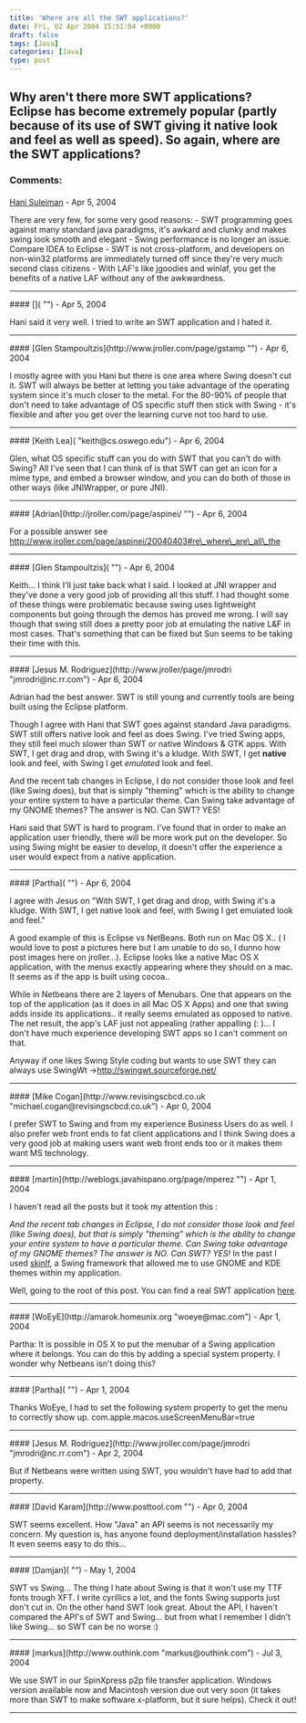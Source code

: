 ```yaml
---
title: 'Where are all the SWT applications?'
date: Fri, 02 Apr 2004 15:51:04 +0000
draft: false
tags: [Java]
categories: [Java]
type: post
---
```


Why aren't there more SWT applications? Eclipse has become extremely popular (partly because of its use of SWT giving it native look and feel as well as speed). So again, where are the SWT applications?
---
### Comments:
####
[Hani Suleiman]( "") - <time datetime="2004-04-02 16:16:09">Apr 5, 2004</time>

There are very few, for some very good reasons: - SWT programming goes against many standard java paradigms, it's awkard and clunky and makes swing look smooth and elegant - Swing performance is no longer an issue. Compare IDEA to Eclipse - SWT is not cross-platform, and developers on non-win32 platforms are immediately turned off since they're very much second class citizens - With LAF's like jgoodies and winlaf, you get the benefits of a native LAF without any of the awkwardness.
<hr />
####
[]( "") - <time datetime="2004-04-02 18:23:34">Apr 5, 2004</time>

Hani said it very well. I tried to write an SWT application and I hated it.
<hr />
####
[Glen Stampoultzis](http://www.jroller.com/page/gstamp "") - <time datetime="2004-04-03 00:30:08">Apr 6, 2004</time>

I mostly agree with you Hani but there is one area where Swing doesn't cut it. SWT will always be better at letting you take advantage of the operating system since it's much closer to the metal. For the 80-90% of people that don't need to take advantage of OS specific stuff then stick with Swing - it's flexible and after you get over the learning curve not too hard to use.
<hr />
####
[Keith Lea]( "keith@cs.oswego.edu") - <time datetime="2004-04-03 03:12:42">Apr 6, 2004</time>

Glen, what OS specific stuff can you do with SWT that you can't do with Swing? All I've seen that I can think of is that SWT can get an icon for a mime type, and embed a browser window, and you can do both of those in other ways (like JNIWrapper, or pure JNI).
<hr />
####
[Adrian](http://jroller.com/page/aspinei/ "") - <time datetime="2004-04-03 04:28:43">Apr 6, 2004</time>

For a possible answer see http://www.jroller.com/page/aspinei/20040403#re\_where\_are\_all\_the
<hr />
####
[Glen Stampoultzis]( "") - <time datetime="2004-04-03 07:41:47">Apr 6, 2004</time>

Keith... I think I'll just take back what I said. I looked at JNI wrapper and they've done a very good job of providing all this stuff. I had thought some of these things were problematic because swing uses lightweight components but going through the demos has proved me wrong. I will say though that swing still does a pretty poor job at emulating the native L&F in most cases. That's something that can be fixed but Sun seems to be taking their time with this.
<hr />
####
[Jesus M. Rodriguez](http://www.jroller/page/jmrodri "jmrodri@nc.rr.com") - <time datetime="2004-04-03 14:37:18">Apr 6, 2004</time>

Adrian had the best answer. SWT is still young and currently tools are being built using the Eclipse platform.

Though I agree with Hani that SWT goes against standard Java paradigms. SWT still offers native look and feel as does Swing. I've tried Swing apps, they still feel much slower than SWT or native Windows & GTK apps. With SWT, I get drag and drop, with Swing it's a kludge. With SWT, I get **native** look and feel, with Swing I get _emulated_ look and feel.

And the recent tab changes in Eclipse, I do not consider those look and feel (like Swing does), but that is simply "theming" which is the ability to change your entire system to have a particular theme. Can Swing take advantage of my GNOME themes? The answer is NO. Can SWT? YES!

Hani said that SWT is hard to program. I've found that in order to make an application user friendly, there will be more work put on the developer. So using Swing might be easier to develop, it doesn't offer the experience a user would expect from a native application.
<hr />
####
[Partha]( "") - <time datetime="2004-04-03 17:41:12">Apr 6, 2004</time>

I agree with Jesus on "With SWT, I get drag and drop, with Swing it's a kludge. With SWT, I get native look and feel, with Swing I get emulated look and feel."

A good example of this is Eclipse vs NetBeans. Both run on Mac OS X.. ( I would love to post a pictures here but I am unable to do so, I dunno how post images here on jroller...). Eclipse looks like a native Mac OS X application, with the menus exactly appearing where they should on a mac. It seems as if the app is built using cocoa..

While in Netbeans there are 2 layers of Menubars. One that appears on the top of the application (as it does in all Mac OS X Apps) and one that swing adds inside its applications.. it really seems emulated as opposed to native. The net result, the app's LAF just not appealing (rather appalling (: )... I don't have much experience developing SWT apps so I can't comment on that.

Anyway if one likes Swing Style coding but wants to use SWT they can always use SwingWt ->http://swingwt.sourceforge.net/
<hr />
####
[Mike Cogan](http://www.revisingscbcd.co.uk "michael.cogan@revisingscbcd.co.uk") - <time datetime="2004-04-04 03:48:51">Apr 0, 2004</time>

I prefer SWT to Swing and from my experience Business Users do as well. I also prefer web front ends to fat client applications and I think Swing does a very good job at making users want web front ends too or it makes them want MS technology.
<hr />
####
[martin](http://weblogs.javahispano.org/page/mperez "") - <time datetime="2004-04-05 02:04:38">Apr 1, 2004</time>

I haven't read all the posts but it took my attention this :

_And the recent tab changes in Eclipse, I do not consider those look and feel (like Swing does), but that is simply "theming" which is the ability to change your entire system to have a particular theme. Can Swing take advantage of my GNOME themes? The answer is NO. Can SWT? YES!_ In the past I used [skinlf](https://skinlf.dev.java.net/), a Swing framework that allowed me to use GNOME and KDE themes within my application.

Well, going to the root of this post. You can find a real SWT application [here](http://weblogs.javahispano.org/page/mperez/20040317).
<hr />
####
[WoEyE](http://amarok.homeunix.org "woeye@mac.com") - <time datetime="2004-04-05 04:24:54">Apr 1, 2004</time>

Partha: It is possible in OS X to put the menubar of a Swing application where it belongs. You can do this by adding a special system property. I wonder why Netbeans isn't doing this?
<hr />
####
[Partha]( "") - <time datetime="2004-04-05 22:58:40">Apr 1, 2004</time>

Thanks WoEye,
I had to set the following system property to get the menu to correctly show up.
com.apple.macos.useScreenMenuBar=true
<hr />
####
[Jesus M. Rodriguez](http://www.jroller.com/page/jmrodri "jmrodri@nc.rr.com") - <time datetime="2004-04-06 09:46:49">Apr 2, 2004</time>

But if Netbeans were written using SWT, you wouldn't have had to add that property.
<hr />
####
[David Karam](http://www.posttool.com "") - <time datetime="2004-04-18 19:39:03">Apr 0, 2004</time>

SWT seems excellent. How "Java" an API seems is not necessarily my concern. My question is, has anyone found deployment/installation hassles? It even seems easy to do this...
<hr />
####
[Damjan]( "") - <time datetime="2004-05-10 23:50:44">May 1, 2004</time>

SWT vs Swing... The thing I hate about Swing is that it won't use my TTF fonts trough XFT. I write cyrillics a lot, and the fonts Swing supports just don't cut in. On the other hand SWT look great. About the API, I haven't compared the API's of SWT and Swing... but from what I remember I didn't like Swing... so SWT can be no worse :)
<hr />
####
[markus](http://www.outhink.com "markus@outhink.com") - <time datetime="2004-07-07 19:44:55">Jul 3, 2004</time>

We use SWT in our SpinXpress p2p file transfer application. Windows version available now and Macintosh version due out very soon (it takes more than SWT to make software x-platform, but it sure helps). Check it out!
<hr />
